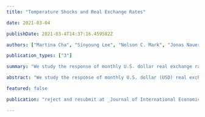 ```yaml
---
title: "Temperature Shocks and Real Exchange Rates"

date: 2021-03-04

publishDate: 2021-03-4T14:37:16.459582Z

authors: ["Martina Cha", "Sinyoung Lee", "Nelson C. Mark", "Jonas Nauerz", "Jonathan Rawls", "Zhiyi Wei"]

publication_types: ["3"]

summary: "We study the response of monthly U.S. dollar real exchange rates to global and country-specific temperature shocks and find large cross-sectional differences across country pairs. The real exchange rate is more likely to depreciate if the country is warmer, wealthier, more dependent on agriculture, less open and more dependent on tourism."

abstract: "We study the response of monthly U.S. dollar (USD) real exchange rates of 76 countries to global and country-specific temperature shocks. A positive global temperature shock yields statistically significant appreciations against the USD in 38 percent of the sample's countries and statistically significant depreciations in 17 percent of the countries. Four years after a positive 1 degree celclius increase in global temperature over its historical average, the Czech Republic currency appreciates by 6.4 percent against the USD. The determinants of response heterogeneity are studied by regressing local projection response coefficients on country characteristics. The real exchange rate is more likely to depreciate if the country is warmer, wealthier, more dependent on agriculture, less open and more dependent on tourism.""

featured: false

publication: "reject and resubmit at _Journal of International Economics_"

---
```

